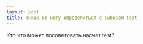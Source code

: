 ```yaml
---
layout: post 
title: Никак не могу определиться с выбором test 
--- 
```

Кто что может посоветовать насчет test?